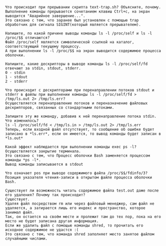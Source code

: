 
    Что происходит при прерывании скрипта text-trap.sh? Объясните, почему.
    Выполнение команды прерывается сочетанием клавиш Ctrl+c, на экран выводится "Аварийное завершение...". 
    Это связано с тем, что заранее был установлен с помощью trap обработчик для сигнала SIGINT(который является прерывателем). 
    
    Напишите, по какой причине выводы команды ls -l /proc/self и ls -l /proc/$$ отличаются?
    Файл /proc/self является символической ссылкой на каталог, соответствующий текущему процессу. 
    А при выполнении ls -l /proc/$$ на экран выводится содержимое процесса оболочки.
    
    Напишите, какие дескрипторы в выводе команды ls -l /proc/self/fd отвечают за stdin, stdout, stderr.
    0 - stdin
    1 - stdout
    2 - stderr
    
    Что происходит с дескрипторами при перенаправлении потоков stdout и stderr в файлы при выполнении команды ls -l /proc/self/fd > /tmp/ls.out 2> /tmp/ls.err?
    Осуществляется перенаправление потоков и переназначение файловых дескрипторов, связанных со стандартными потоками.
    
    Запишите эту же команду, добавив к ней перенаправление потока stdin. Что изменилось?
    ls -l /proc/self/fd < /tmp/ls.in > /tmp/ls.out 2> /tmp/ls.err
    Теперь, если входной файл отсутствует, то сообщение об ошибке будет записано в *ls.err*, если он имеется, то вывод команды будет записан в *ls.out*
    
    Какой эффект наблюдается при выполнении команды exec ps -l?
    Осуществляется закрытие терминала. 
    Это связано с тем, что Процесс оболочки Bash заменяется процессом команды *ps -l*. 
    Вывод команды записывается в stdout
    
    Что означает pos при выводе содержимого файла /proc/$$/fdinfo/3?
    Позиция указателя чтения-записи в открытом файле процесса оболочки Bash.
    
    Существует ли возможность читать содержимое файла test.out даже после его удаления? Почему так происходит?
    Существует. 
    Удаляя файл посредством rm или через файловый менеджер, сам файл не удаляется, а затирается лишь его индекс и пространство, которое занимал файл.
    Так, он остается на своём месте и пролежит там до тех пор, пока на его место не будет записана другая информация.
    Если же удалить файл с помощью команды shred, то прочитать его исходное содержимое не удастся :( 
    Это связано с тем, что команда shred заполняет место занятое файлом случайными числами.
